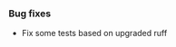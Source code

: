 <!-- Delete the sections that don't apply -->

### Bug fixes

- Fix some tests based on upgraded ruff
